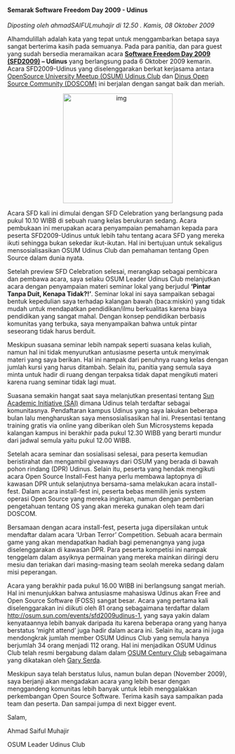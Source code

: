 #### Semarak Software Freedom Day 2009 - Udinus
_Diposting oleh ahmadSAIFULmuhajir di 12.50 . Kamis, 08 Oktober 2009_

Alhamdulillah adalah kata yang tepat untuk menggambarkan betapa saya sangat berterima kasih pada semuanya. Pada para panitia, dan para guest yang sudah bersedia meramaikan acara **[Software Freedom Day 2009 (SFD2009)](http://osum.sun.com/events/sfd2009udinus-1) – Udinus** yang berlangsung pada 6 Oktober 2009 kemarin. Acara SFD2009-Udinus yang diselenggarakan berkat kerjasama antara [OpenSource University Meetup (OSUM) Udinus Club](http://osum.sun.com/group/udinus) dan [Dinus Open Source Community (DOSCOM)](http://www.doscom.org/) ini berjalan dengan sangat baik dan meriah.

<div align="center">
	<img src="./posts/2009-10-08-semarak-software-freedom-day-2009/PIC_0876.JPG" height="250px" alt="img">
</div> 

Acara SFD kali ini dimulai dengan SFD Celebration yang berlangsung pada pukul 10.10 WIBB di sebuah ruang kelas berukuran sedang. Acara pembukaan ini merupakan acara penyampaian pemahaman kepada para peserta SFD2009-Udinus untuk lebih tahu tentang acara SFD yang mereka ikuti sehingga bukan sekedar ikut-ikutan. Hal ini bertujuan untuk sekaligus mensosialisasikan OSUM Udinus Club dan pemahaman tentang Open Source dalam dunia nyata.

Setelah preview SFD Celebration selesai, merangkap sebagai pembicara dan pembawa acara, saya selaku OSUM Leader Udinus Club melanjutkan acara dengan penyampaian materi seminar lokal yang berjudul **‘Pintar Tanpa Duit, Kenapa Tidak?!’**. Seminar lokal ini saya sampaikan sebagai bentuk kepedulian saya terhadap kalangan bawah (baca:miskin) yang tidak mudah untuk mendapatkan pendidikan/ilmu berkualitas karena biaya pendidikan yang sangat mahal. Dengan konsep pendidikan berbasis komunitas yang terbuka, saya menyampaikan bahwa untuk pintar seseorang tidak harus berduit.

Meskipun suasana seminar lebih nampak seperti suasana kelas kuliah, namun hal ini tidak menyurutkan antusiasme peserta untuk menyimak materi yang saya berikan. Hal ini nampak dari penuhnya ruang kelas dengan jumlah kursi yang harus ditambah. Selain itu, panitia yang semula saya minta untuk hadir di ruang dengan terpaksa tidak dapat mengikuti materi karena ruang seminar tidak lagi muat.

Suasana semakin hangat saat saya melanjutkan presentasi tentang [Sun Academic Initiative (SAI)](http://osum.sun.com/notes/Get_Trained_-_Get_Certified) dimana Udinus telah terdaftar sebagai komunitasnya. Pendaftaran kampus Udinus yang saya lakukan beberapa bulan lalu mengharuskan saya mensosialisasikan hal ini. Presentasi tentang training gratis via online yang diberikan oleh Sun Microsystems kepada kalangan kampus ini berakhir pada pukul 12.30 WIBB yang berarti mundur dari jadwal semula yaitu pukul 12.00 WIBB.

Setelah acara seminar dan sosialisasi selesai, para peserta kemudian beristirahat dan mengambil giveaways dari OSUM yang berada di bawah pohon rindang (DPR) Udinus. Selain itu, peserta yang hendak mengikuti acara Open Source Install-Fest hanya perlu membawa laptopnya di kawasan DPR untuk selanjutnya bersama-sama melakukan acara install-fest. Dalam acara install-fest ini, peserta bebas memilih jenis system operasi Open Source yang mereka inginkan, namun dengan pemberian pengetahuan tentang OS yang akan mereka gunakan oleh team dari DOSCOM.

Bersamaan dengan acara install-fest, peserta juga dipersilakan untuk mendaftar dalam acara ‘Urban Terror’ Competition. Sebuah acara bermain game yang akan mendapatkan hadiah bagi pemenangnya yang juga diselenggarakan di kawasan DPR. Para peserta kompetisi ini nampak tenggelam dalam asyiknya permainan yang mereka mainkan diiringi deru mesiu dan teriakan dari masing-masing team seolah mereka sedang dalam misi peperangan.

Acara yang berakhir pada pukul 16.00 WIBB ini berlangsung sangat meriah. Hal ini menunjukkan bahwa antusiasme mahasiswa Udinus akan Free and Open Source Software (FOSS) sangat besar. Acara yang pertama kali diselenggarakan ini diikuti oleh 81 orang sebagaimana terdaftar dalam <http://osum.sun.com/events/sfd2009udinus-1>, yang saya yakin dalam kenyataannya lebih banyak daripada itu karena beberapa orang yang hanya berstatus ‘might attend’ juga hadir dalam acara ini. Selain itu, acara ini juga mendongkrak jumlah member OSUM Udinus Club yang semula hanya berjumlah 34 orang menjadi 112 orang. Hal ini menjadikan OSUM Udinus Club telah resmi bergabung dalam dalam [OSUM Century Club](http://osum.sun.com/profiles/blogs/university-of-dian-nuswantoro) sebagaimana yang dikatakan oleh [Gary Serda](http://osum.sun.com/profile/GarySerda).

Meskipun saya telah berstatus lulus, namun bulan depan (November 2009), saya berjanji akan mengadakan acara yang lebih besar dengan menggandeng komunitas lebih banyak untuk lebih menggalakkan perkembangan Open Source Software. Terima kasih saya sampaikan pada team dan peserta. Dan sampai jumpa di next bigger event.

Salam,

Ahmad Saiful Muhajir

OSUM Leader Udinus Club